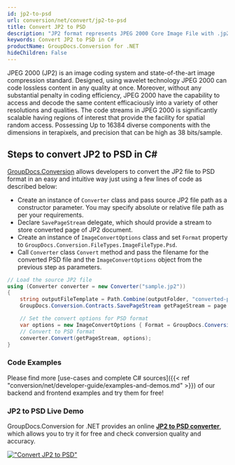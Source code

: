 ```yaml
---
id: jp2-to-psd
url: conversion/net/convert/jp2-to-psd
title: Convert JP2 to PSD
description: "JP2 format represents JPEG 2000 Core Image File with .jp2 extension. Learn how to convert JP2 to PSD file programmatically in C# language using GroupDocs.Conversion for .NET library."
keywords: Convert JP2 to PSD in C#
productName: GroupDocs.Conversion for .NET
hideChildren: False
---
```


JPEG 2000 (JP2) is an image coding system and state-of-the-art image compression standard. Designed, using wavelet technology JPEG 2000 can code lossless content in any quality at once. Moreover, without any substantial penalty in coding efficiency, JPEG 2000  have the capability to access and decode the same content efficaciously into a variety of other resolutions and qualities. The code streams in JPEG 2000 is significantly scalable having regions of interest that provide the facility for spatial random access. Possessing Up to 16384 diverse components with the dimensions in terapixels, and precision that can be high as 38 bits/sample.

## Steps to convert JP2 to PSD in C#

[GroupDocs.Conversion](https://products.groupdocs.com/conversion/net) allows developers to convert the JP2 file to PSD format in an easy and intuitive way just using a few lines of code as described below:

* Create an instance of `Converter` class and pass source JP2 file path as a constructor parameter. You may specify absolute or relative file path as per your requirements. 
* Declare `SavePageStream` delegate, which should provide a stream to store converted page of JP2 document.
* Create an instance of `ImageConvertOptions` class and set `Format` property to `GroupDocs.Conversion.FileTypes.ImageFileType.Psd`.
* Call `Converter` class `Convert` method and pass the filename for the converted PSD file and the `ImageConvertOptions` object from the previous step as parameters.

```csharp
// Load the source JP2 file
using (Converter converter = new Converter("sample.jp2"))
{
    string outputFileTemplate = Path.Combine(outputFolder, "converted-page-{0}.psd");
    GroupDocs.Conversion.Contracts.SavePageStream getPageStream = page => new FileStream(string.Format(outputFileTemplate, page), FileMode.Create);

    // Set the convert options for PSD format
    var options = new ImageConvertOptions { Format = GroupDocs.Conversion.FileTypes.ImageFileType.Psd };   
    // Convert to PSD format
    converter.Convert(getPageStream, options);
}
```

### Code Examples

Please find more [use-cases and complete C# sources]({{< ref "conversion/net/developer-guide/examples-and-demos.md" >}}) of our backend and frontend examples and try them for free!

### JP2 to PSD Live Demo

GroupDocs.Conversion for .NET provides an online [**JP2 to PSD converter**](https://products.groupdocs.app/conversion/jp2-to-psd), which allows you to try it for free and check conversion quality and accuracy.

[!["Convert JP2 to PSD"](conversion/net/images/convert-to-psd/convert-jp2-to-psd.png)](https://products.groupdocs.app/conversion/jp2-to-psd)